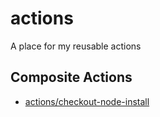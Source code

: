 # actions

A place for my reusable actions

## Composite Actions

* [actions/checkout-node-install](./checkout-node-install/README.md)

